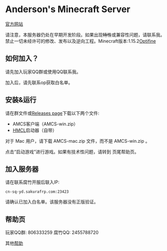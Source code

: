 # Anderson's Minecraft Server

[官方网站](http://andersonyang.icoc.me/)

请注意，本服务器仍处在早期开发阶段。如果出现~~特性~~或兼容性问题，请联系我。禁止一切未经许可的修改、发布以及逆向工程。Minecraft版本:1.15.2[Optifine](https://www.optifine.net/)

## 如何加入？

请先加入玩家QQ群或使用QQ联系我。

加入后，请先联系op获取白名单。

## 安装&运行

请在群文件或[Releases page](https://github.com/Github-Anderson/AMCS/releases)下载以下两个文件:

- AMCS客户端（AMCS-win.zip）
- [HMCL](https://hamidmukhtar.com/)启动器（自带）

对于 Mac 用户，请下载 AMCS-mac.zip 文件，而不是 AMCS-win.zip 。

点击“启动游戏”进行游戏。如果有技术性问题，请转到 页尾帮助页。 

## 加入服务器

请在联系腐竹开服后联入IP:

```服务器IP
cn-sq-yd.sakurafrp.com:23423
```

请确认已加入白名单。该服务器没有正版验证。

## 帮助页

玩家QQ群: 806333259 腐竹QQ: 2455788720 

其他[帮助](https://github.com/Github-Anderson/AMCS/blob/master/%E5%B8%AE%E5%8A%A9.md)
